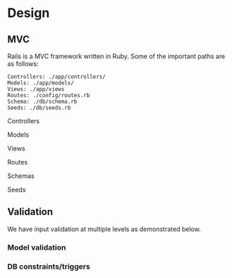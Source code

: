 # Design

## MVC
Rails is a MVC framework written in Ruby. Some of the
important paths are as follows:

    Controllers: ./app/controllers/
    Models: ./app/models/
    Views: ./app/views
    Routes: ./config/routes.rb
    Schema: ./db/schema.rb
    Seeds: ./db/seeds.rb
    
Controllers

Models

Views

Routes

Schemas

Seeds

## Validation
We have input validation at multiple levels as demonstrated
below.

### Model validation


### DB constraints/triggers

